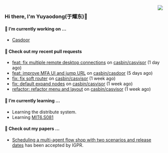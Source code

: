 <img align="right" src="https://github-readme-stats.vercel.app/api?username=leo220yuyaodog&show_icons=true&icon_color=805AD5&text_color=718096&bg_color=ffffff&hide_title=true" />

### Hi there, I'm Yuyaodong(于耀东)👋
#### 🔭 I’m currently working on ...
- [Casdoor](https://github.com/casdoor)

#### 🔨 Check out my recent pull requests

- [feat: fix multiple remote desktop connections](https://github.com/casbin/casvisor/pull/51) on [casbin/casvisor](https://github.com/casbin/casvisor) (1 day ago)
- [feat: improve MFA UI and jump URL](https://github.com/casbin/casdoor/pull/2647) on [casbin/casdoor](https://github.com/casbin/casdoor) (5 days ago)
- [fix: fix soft router](https://github.com/casbin/casvisor/pull/50) on [casbin/casvisor](https://github.com/casbin/casvisor) (1 week ago)
- [fix: default expand nodes](https://github.com/casbin/casvisor/pull/49) on [casbin/casvisor](https://github.com/casbin/casvisor) (1 week ago)
- [refactor: refactor menu and layout](https://github.com/casbin/casvisor/pull/48) on [casbin/casvisor](https://github.com/casbin/casvisor) (1 week ago)

#### 🌱 I’m currently learning ...
- Learning the distribute system.
- Learning [MIT6.S081](https://pdos.csail.mit.edu/6.828/2021/schedule.html)

#### 📜 Check out my papers ...
- [Scheduling a multi-agent flow shop with two scenarios and release dates](https://www.tandfonline.com/doi/full/10.1080/00207543.2023.2188646) has been accepted by IGPR.

